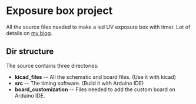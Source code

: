 Exposure box project
====================

All the source files needed to make a led UV exposure box with timer.
Lot of details on [my blog](http://www.carlolog.net/log/2012/09/making-an-uv-exposure-box-from-scratch/).

Dir structure
-------------

The source contains three directories:

* **kicad_files**  -- All the schematic and board files. (Use it with kicad)
* **src** -- The timing software. (Build it with Arduino IDE)
* **board_customization** -- Files needed to add the custom board on Arduino IDE.


